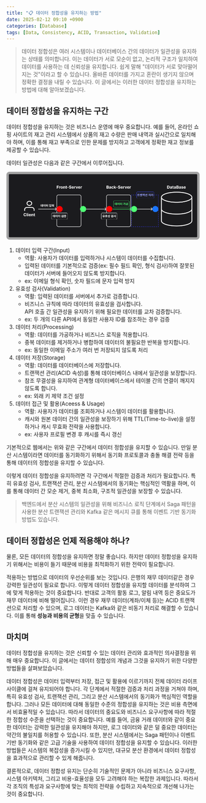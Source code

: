 ```yaml
---
title: "📋 데이터 정합성을 유지하는 방법"
date: 2025-02-12 09:10 +0900
categories: [Database]
tags: [Data, Consistency, ACID, Transaction, Validation]
---
```


> 데이터 정합성은 여러 시스템이나 데이터베이스 간의 데이터가 일관성을 유지하는 상태를 의미합니다. 이는 데이터가 서로 모순이 없고, 논리적 구조가 일치하여 데이터를 사용하는 데 신뢰성을 유지합니다. 쉽게 말해 "데이터가 서로 맞아떨어지는 것"이라고 할 수 있습니다. 올바른 데이터를 가지고 혼란이 생기지 않으며 정확한 결정을 내릴 수 있습니다. 이 글에서는 이러한 데이터 정합성을 유지하는 방법에 대해 알아보겠습니다.

## 데이터 정합성을 유지하는 구간

데이터 정합성을 유지하는 것은 비즈니스 운영에 매우 중요합니다. 예를 들어, 온라인 쇼핑 사이트의 재고 관리 시스템에서 상품의 재고 수량은 판매 내역과 실시간으로 일치해야 하며, 이를 통해 재고 부족으로 인한 문제를 방지하고 고객에게 정확한 재고 정보를 제공할 수 있습니다.

데이터 일관성은 다음과 같은 구간에서 이루어집니다.

![consistency_web.png](https://github.com/Euihyunee/euihyunee.github.io/blob/main/_posts/img/consistency_web.png?raw=true)

1. 데이터 입력 구간(Input)
    - 역활: 사용자가 데이터를 입력하거나 시스템이 데이터를 수집합니다.
    - 입력된 데이터를 기본적으로 검증(ex: 필수 필드 확인, 형식 검사)하여 잘못된 데이터가 서버에 들어오지 않도록 방지합니다.
    - ex: 이메일 형식 확인, 숫자 필드에 문자 입력 방지
2. 유효성 검사(Validation)
    - 역활: 입력된 데이터를 서버에서 추가로 검증합니다.
    - 비즈니스 규칙에 따라 데이터의 유효성을 검사합니다.  
    API 호출 간 일관성을 유지하기 위해 필요한 데이터를 교차 검증합니다.
    - ex: 두 개의 다른 API에서 동일한 사용자 ID를 참조하는 경우 검증 
3. 데이터 처리(Processing)
    - 역활: 데이터를 가공하거나 비즈니스 로직을 적용합니다.
    - 중복 데이터를 제거하거나 병합하여 데이터의 불필요한 반복을 방지합니다.
    - ex: 동일한 이메일 주소가 여러 번 저장되지 않도록 처리
4. 데이터 저장(Storage)
    - 역활: 데이터를 데이터베이스에 저장합니다.
    - 트랜잭션 관리(ACID 속성)를 통해 데이터베이스 내에서 일관성을 보장합니다.
    - 참조 무결성을 유지하여 관계형 데이터베이스에서 테이블 간의 연결이 깨지지 않도록 합니다.
    - ex: 외래 키 제약 조건 설정 
5. 데이터 접근 및 활용(Aceess & Usage)
    - 역활: 사용자가 데이터를 조회하거나 시스템이 데이터를 활용합니다.
    - 캐시와 원본 데이터 간의 일관성을 보장하기 위해 TTL(Time-to-live)을 설정하거나 캐시 무효화 전략을 사용합니다.
    - ex: 사용자 프로필 변경 후 캐시를 즉시 갱신

기본적으로 웹에서는 위와 같은 구간에서 데이터 정합성을 유지할 수 있습니다. 만일 분산 시스템이라면 데이터를 동기화하기 위해서 동기화 프로토콜과 충돌 해결 전략 등을 통해 데이터의 정합성을 유지할 수 있습니다.

이렇게 데이터 정합성을 유지하려면 각 구간에서 적절한 검증과 처리가 필요합니다. 특히 유효성 검사, 트랜잭션 관리, 분산 시스템에서의 동기화는 핵심적인 역활을 하며, 이를 통해 데이터 간 모순 제거, 중복 최소화, 구조적 일관성을 보장할 수 있습니다.

> 백엔드에서 분산 시스템의 일관성을 위해 비즈니스 로직 단계에서 Saga 패턴을 사용한 분산 트랜잭션 관리와 Kafka 같은 메시지 큐를 통해 이벤트 기반 동기화 방법도 있습니다.

## 데이터 정합성은 언제 적용해야 하나?

물론, 모든 데이터의 정합성을 유지하면 정말 좋습니다. 하지만 데이터 정합성을 유지하기 위해서는 비용이 들기 때문에 비용을 최적화하기 위한 전략이 필요합니다.

적용하는 방법으로 데이터의 우선순위를 보는 것입니다. 은행의 재무 데이터같은 경우 강력한 일관성이 필요로 합니다. 이렇게 데이터 정합성을 유지할 데이터를 분석하여 그에 맞게 적용하는 것이 중요합니다. 반대로 고객의 활동 로그, 알림 내역 등은 중요도가 재무 데이터에 비해 떨어집니다. 이런 경우 재무 데이터(계좌/이체 등)는 ACID 트랜잭션으로 처리할 수 있으며, 로그 데이터는 Kafka와 같은 비동기 처리로 해결할 수 있습니다. 이를 통해 **성능과 비용의 균형**을 맞출 수 있습니다.

## 마치며 

데이터 정합성을 유지하는 것은 신뢰할 수 있는 데이터 관리와 효과적인 의사결정을 위해 매우 중요합니다. 이 글에서는 데이터 정합성의 개념과 그것을 유지하기 위한 다양한 방법들을 살펴보았습니다.

데이터 정합성은 데이터 입력부터 저장, 접근 및 활용에 이르기까지 전체 데이터 라이프사이클에 걸쳐 유지되어야 합니다. 각 단계에서 적절한 검증과 처리 과정을 거쳐야 하며, 특히 유효성 검사, 트랜잭션 관리, 그리고 분산 시스템에서의 동기화가 핵심적인 역할을 합니다. 그러나 모든 데이터에 대해 동일한 수준의 정합성을 유지하는 것은 비용 측면에서 비효율적일 수 있습니다. 따라서 데이터의 중요도와 비즈니스 요구사항에 따라 적절한 정합성 수준을 선택하는 것이 중요합니다. 예를 들어, 금융 거래 데이터와 같이 중요한 데이터는 강력한 일관성을 유지해야 하지만, 로그 데이터와 같은 덜 중요한 데이터는 약간의 불일치를 허용할 수 있습니다. 또한, 분산 시스템에서는 Saga 패턴이나 이벤트 기반 동기화와 같은 고급 기술을 사용하여 데이터 정합성을 유지할 수 있습니다. 이러한 방법들은 시스템의 복잡성을 증가시킬 수 있지만, 대규모 분산 환경에서 데이터 정합성을 효과적으로 관리할 수 있게 해줍니다.

결론적으로, 데이터 정합성 유지는 단순히 기술적인 문제가 아니라 비즈니스 요구사항, 시스템 아키텍처, 그리고 비용-효율성을 모두 고려해야 하는 복잡한 과제입니다. 따라서 각 조직의 특성과 요구사항에 맞는 최적의 전략을 수립하고 지속적으로 개선해 나가는 것이 중요합니다.